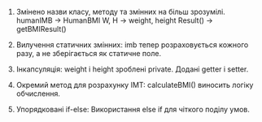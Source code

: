 1. Змінено назви класу, методу та змінних на більш зрозумілі.
    humanIMB → HumanBMI
    W, H → weight, height
    Result() → getBMIResult()

2. Вилучення статичних змінних:
    imb тепер розраховується кожного разу, а не зберігається як статичне поле.

3. Інкапсуляція:
    weight і height зроблені private.
    Додані getter і setter.

4. Окремий метод для розрахунку ІМТ:
    calculateBMI() виносить логіку обчислення.

5. Упорядковані if-else:
    Використання else if для чіткого поділу умов.